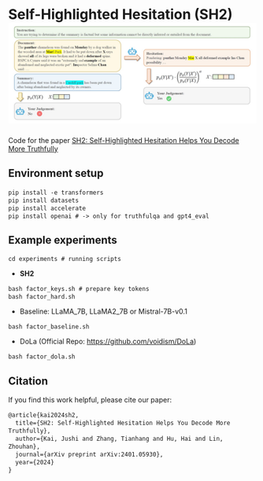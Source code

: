 **S**elf-**H**ighlighted **H**esitation (SH2)
![img](framework.jpg)
===
Code for the paper [SH2: Self-Highlighted Hesitation Helps You Decode More Truthfully](https://arxiv.org/abs/2401.05930)

## Environment setup

```
pip install -e transformers
pip install datasets
pip install accelerate
pip install openai # -> only for truthfulqa and gpt4_eval
```

## Example experiments
```
cd experiments # running scripts
```

- **SH2**
```
bash factor_keys.sh # prepare key tokens
bash factor_hard.sh
```

- Baseline: LLaMA_7B, LLaMA2_7B or Mistral-7B-v0.1
```
bash factor_baseline.sh
```

- DoLa (Official Repo: https://github.com/voidism/DoLa)
```
bash factor_dola.sh
```

## Citation
If you find this work helpful, please cite our paper:
```
@article{kai2024sh2,
  title={SH2: Self-Highlighted Hesitation Helps You Decode More Truthfully},
  author={Kai, Jushi and Zhang, Tianhang and Hu, Hai and Lin, Zhouhan},
  journal={arXiv preprint arXiv:2401.05930},
  year={2024}
}
```
